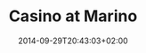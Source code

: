 ---
title: "Casino at Marino"
date: 2014-09-29T20:43:03+02:00
draft: false
image: "/img/casino_at_marino/full.jpg"
description: "A lashed timber pavillion in Dublin Castle Garden"
---